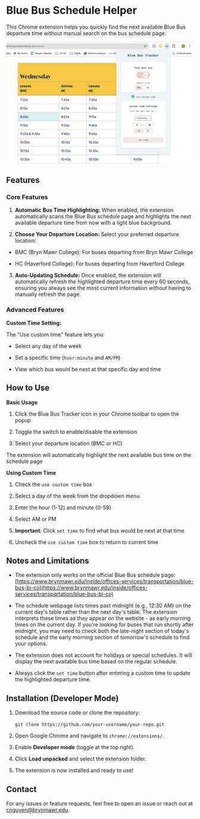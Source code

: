 # Blue Bus Schedule Helper

This Chrome extension helps you quickly find the next available Blue Bus departure time without manual search on the bus schedule page. 

![Demo Picture](https://github.com/rachel0608/blue-bus-schedule-helper/blob/main/images/demo.png?raw=true)


## Features

### Core Features

1. **Automatic Bus Time Highlighting:**
    When enabled, the extension automatically scans the Blue Bus schedule page and highlights the next available departure time from now with a light blue background. 

2. **Choose Your Departure Location:** Select your preferred departure location:

- BMC (Bryn Mawr College): For buses departing from Bryn Mawr College
  
- HC (Haverford College): For buses departing from Haverford College

3. **Auto-Updating Schedule:** Once enabled, the extension will automatically refresh the highlighted departure time every 60 seconds, ensuring you always see the most current information without having to manually refresh the page.

### Advanced Features

**Custom Time Setting:**

The "Use custom time" feature lets you:

- Select any day of the week
  
- Set a specific time (`hour:minute` and `AM/PM`)

- View which bus would be next at that specific day and time

## How to Use
**Basic Usage**

1. Click the Blue Bus Tracker icon in your Chrome toolbar to open the popup

2. Toggle the switch to enable/disable the extension

3. Select your departure location (BMC or HC)

The extension will automatically highlight the next available bus time on the schedule page

**Using Custom Time**

1. Check the `use custom time` box

2. Select a day of the week from the dropdown menu

3. Enter the hour (1-12) and minute (0-59)

4. Select AM or PM

5. **Important**: Click `set time` to find what bus would be next at that time

6. Uncheck the `use custom time` box to return to current time

## Notes and Limitations

- The extension only works on the official Blue Bus schedule page: [https://www.brynmawr.edu/inside/offices-services/transportation/blue-bus-bi-co](https://www.brynmawr.edu/inside/offices-services/transportation/blue-bus-bi-co)

- The schedule webpage lists times past midnight (e.g., 12:30 AM) on the current day's table rather than the next day's table. The extension interprets these times as they appear on the website - as early morning times on the current day. If you're looking for buses that run shortly after midnight, you may need to check both the late-night section of today's schedule and the early morning section of tomorrow's schedule to find your options.
  
- The extension does not account for holidays or special schedules. It will display the next available bus time based on the regular schedule.

- Always click the `set time` button after entering a custom time to update the highlighted departure time.

## Installation (Developer Mode)

1. Download the source code or clone the repository:

    `git clone https://github.com/your-username/your-repo.git`

2. Open Google Chrome and navigate to `chrome://extensions/`.

3. Enable **Developer mode** (toggle at the top right).

4. Click **Load unpacked** and select the extension folder.

5. The extension is now installed and ready to use!

## Contact

For any issues or feature requests, feel free to open an issue or reach out at [cnguyen@brynmawr.edu]().
